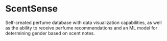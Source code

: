 # ScentSense
Self-created perfume database with data visualization capabilities, as well as the ability to receive perfume recommendations and an ML model for determining gender based on scent notes.
